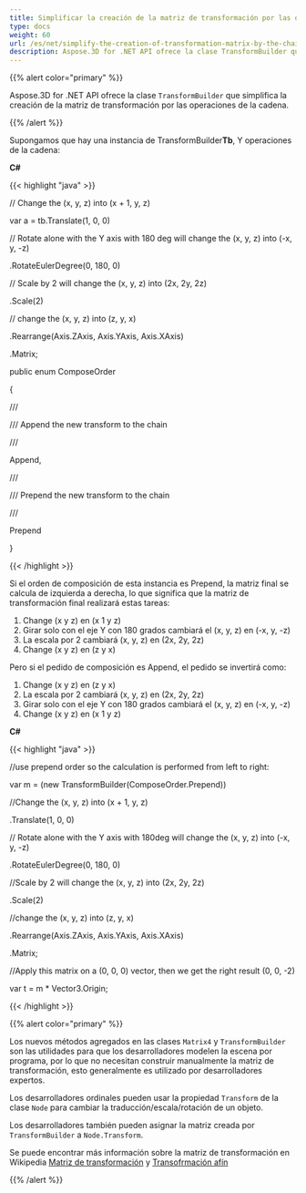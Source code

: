 ```yaml
---
title: Simplificar la creación de la matriz de transformación por las operaciones de la cadena
type: docs
weight: 60
url: /es/net/simplify-the-creation-of-transformation-matrix-by-the-chain-operations/
description: Aspose.3D for .NET API ofrece la clase TransformBuilder que simplifica la creación de la matriz de transformación por las operaciones de la cadena.
---
```

{{% alert color="primary" %}} 

Aspose.3D for .NET API ofrece la clase `TransformBuilder` que simplifica la creación de la matriz de transformación por las operaciones de la cadena.

{{% /alert %}} 

Supongamos que hay una instancia de TransformBuilder**Tb**, Y operaciones de la cadena:

**C#**

{{< highlight "java" >}}

 // Change the (x, y, z) into (x + 1, y, z)

var a = tb.Translate(1, 0, 0)

// Rotate alone with the Y axis with 180 deg will change the (x, y, z) into (-x, y, -z)

.RotateEulerDegree(0, 180, 0)

// Scale by 2 will change the (x, y, z) into (2x, 2y, 2z)

.Scale(2)

// change the (x, y, z) into (z, y, x)

.Rearrange(Axis.ZAxis, Axis.YAxis, Axis.XAxis)

.Matrix;



public enum ComposeOrder

{

   /// <summary>

   /// Append the new transform to the chain

   /// </summary>

   Append,

   /// <summary>

   /// Prepend the new transform to the chain

   /// </summary>

   Prepend

}

{{< /highlight >}}

Si el orden de composición de esta instancia es Prepend, la matriz final se calcula de izquierda a derecha, lo que significa que la matriz de transformación final realizará estas tareas:

1. Change (x y z) en (x 1 y z)
1. Girar solo con el eje Y con 180 grados cambiará el (x, y, z) en (-x, y, -z)
1. La escala por 2 cambiará (x, y, z) en (2x, 2y, 2z)
1. Change (x y z) en (z y x)

Pero si el pedido de composición es Append, el pedido se invertirá como:

1. Change (x y z) en (z y x)
1. La escala por 2 cambiará (x, y, z) en (2x, 2y, 2z)
1. Girar solo con el eje Y con 180 grados cambiará el (x, y, z) en (-x, y, -z)
1. Change (x y z) en (x 1 y z)

**C#**

{{< highlight "java" >}}

 //use prepend order so the calculation is performed from left to right:

var m = (new TransformBuilder(ComposeOrder.Prepend))

   //Change the (x, y, z) into (x + 1, y, z)

   .Translate(1, 0, 0)

   // Rotate alone with the Y axis with 180deg will change the (x, y, z) into (-x, y, -z)

   .RotateEulerDegree(0, 180, 0)

   //Scale by 2 will change the (x, y, z) into (2x, 2y, 2z)

   .Scale(2)

   //change the (x, y, z) into (z, y, x)

   .Rearrange(Axis.ZAxis, Axis.YAxis, Axis.XAxis)

   .Matrix;

 //Apply this matrix on a (0, 0, 0) vector, then we get the right result (0, 0, -2)

 var t = m * Vector3.Origin;

{{< /highlight >}}

{{% alert color="primary" %}} 

Los nuevos métodos agregados en las clases `Matrix4` y `TransformBuilder` son las utilidades para que los desarrolladores modelen la escena por programa, por lo que no necesitan construir manualmente la matriz de transformación, esto generalmente es utilizado por desarrolladores expertos.

Los desarrolladores ordinales pueden usar la propiedad `Transform` de la clase `Node` para cambiar la traducción/escala/rotación de un objeto.

Los desarrolladores también pueden asignar la matriz creada por `TransformBuilder` a `Node.Transform`.

Se puede encontrar más información sobre la matriz de transformación en Wikipedia [Matriz de transformación](https://en.wikipedia.org/wiki/Transformation_matrix#Examples_in_3D_computer_graphics) y [Transofrmación afín](https://en.wikipedia.org/wiki/Affine_transformation)

{{% /alert %}}
